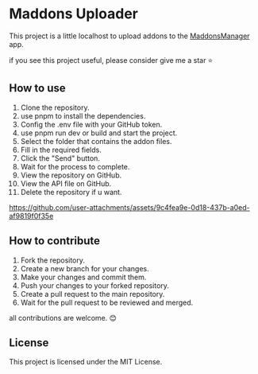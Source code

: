 # Maddons Uploader

This project is a little localhost to upload addons to the [MaddonsManager](https://maddonsmanager.github.io/) app.

if you see this project useful, please consider give me a star ⭐️

## How to use

1. Clone the repository.
2. use pnpm to install the dependencies.
3. Config the .env file with your GitHub token.
4. use pnpm run dev or build and start the project.
5. Select the folder that contains the addon files.
6. Fill in the required fields.
7. Click the "Send" button.
8. Wait for the process to complete.
9. View the repository on GitHub.
10. View the API file on GitHub.
11. Delete the repository if u want.

https://github.com/user-attachments/assets/9c4fea9e-0d18-437b-a0ed-af9819f0f35e

## How to contribute

1. Fork the repository.
2. Create a new branch for your changes.
3. Make your changes and commit them.
4. Push your changes to your forked repository.
5. Create a pull request to the main repository.
6. Wait for the pull request to be reviewed and merged.

all contributions are welcome. 😊

## License

This project is licensed under the MIT License.
